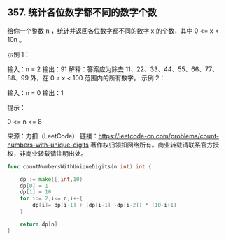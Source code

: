 ## 357. 统计各位数字都不同的数字个数
给你一个整数 n ，统计并返回各位数字都不同的数字 x 的个数，其中 0 <= x < 10n 。
 

示例 1：

输入：n = 2
输出：91
解释：答案应为除去 11、22、33、44、55、66、77、88、99 外，在 0 ≤ x < 100 范围内的所有数字。 
示例 2：

输入：n = 0
输出：1
 

提示：

0 <= n <= 8

来源：力扣（LeetCode）
链接：https://leetcode-cn.com/problems/count-numbers-with-unique-digits
著作权归领扣网络所有。商业转载请联系官方授权，非商业转载请注明出处。
```go
func countNumbersWithUniqueDigits(n int) int {

    dp := make([]int,10)
    dp[0] = 1
    dp[1] = 10
    for i:= 2;i<= n;i++{
        dp[i]= dp[i-1] + (dp[i-1] -dp[i-2]) * (10-i+1)
    } 

    return dp[n] 
}
```
